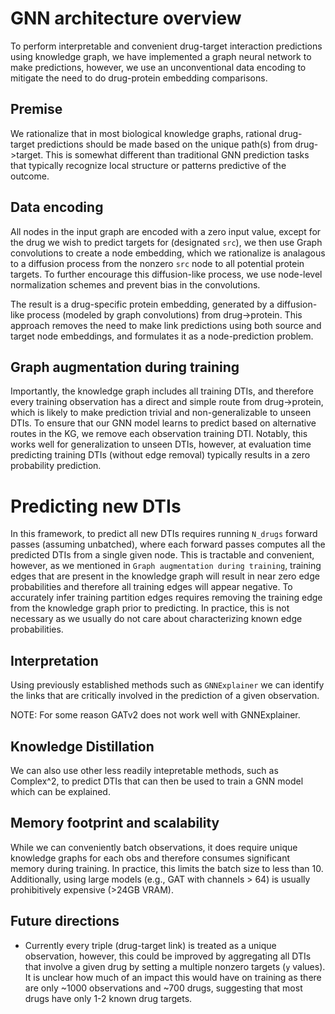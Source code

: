 
# GNN architecture overview 

To perform interpretable and convenient drug-target interaction predictions using knowledge graph, we have implemented a graph neural network to make predictions, however, we use an unconventional data encoding to mitigate the need to do drug-protein embedding comparisons. 

## Premise 

We rationalize that in most biological knowledge graphs, rational drug-target predictions should be made based on the unique path(s) from drug->target. This is somewhat different than traditional GNN prediction tasks that typically recognize local structure or patterns predictive of the outcome.

## Data encoding 

All nodes in the input graph are encoded with a zero input value, except for the drug we wish to predict targets for (designated `src`), we then use Graph convolutions to create a node embedding, which we rationalize is analagous to a diffusion process from the nonzero `src` node to all potential protein targets. To further encourage this diffusion-like process, we use node-level normalization schemes and prevent bias in the convolutions.

The result is a drug-specific protein embedding, generated by a diffusion-like process (modeled by graph convolutions) from drug->protein. This approach removes the need to make link predictions using both source and target node embeddings, and formulates it as a node-prediction problem. 

## Graph augmentation during training 

Importantly, the knowledge graph includes all training DTIs, and therefore every training observation has a direct and simple route from drug->protein, which is likely to make prediction trivial and non-generalizable to unseen DTIs. To ensure that our GNN model learns to predict based on alternative routes in the KG, we remove each observation training DTI. Notably, this works well for generalization to unseen DTIs, however, at evaluation time predicting training DTIs (without edge removal) typically results in a zero probability prediction.

# Predicting new DTIs 

In this framework, to predict all new DTIs requires running `N_drugs` forward passes (assuming unbatched), where each forward passes computes all the predicted DTIs from a single given node. This is tractable and convenient, however, as we mentioned in `Graph augmentation during training`, training edges that are present in the knowledge graph will result in near zero edge probabilities and therefore all training edges will appear negative. To accurately infer training partition edges requires removing the training edge from the knowledge graph prior to predicting. In practice, this is not necessary as we usually do not care about characterizing known edge probabilities. 

## Interpretation 

Using previously established methods such as `GNNExplainer` we can identify the links that are critically involved in the prediction of a given observation.

NOTE: For some reason GATv2 does not work well with GNNExplainer. 

## Knowledge Distillation 

We can also use other less readily intepretable methods, such as Complex^2, to predict DTIs that can then be used to train a GNN model which can be explained.

## Memory footprint and scalability 

While we can conveniently batch observations, it does require unique knowledge graphs for each obs and therefore consumes significant memory during training. In practice, this limits the batch size to less than 10. Additionally, using large models (e.g., GAT with channels > 64) is usually prohibitively expensive (>24GB VRAM). 

## Future directions 

- Currently every triple (drug-target link) is treated as a unique observation, however, this could be improved by aggregating all DTIs that involve a given drug by setting a multiple nonzero targets (`y` values). It is unclear how much of an impact this would have on training as there are only ~1000 observations and ~700 drugs, suggesting that most drugs have only 1-2 known drug targets. 



